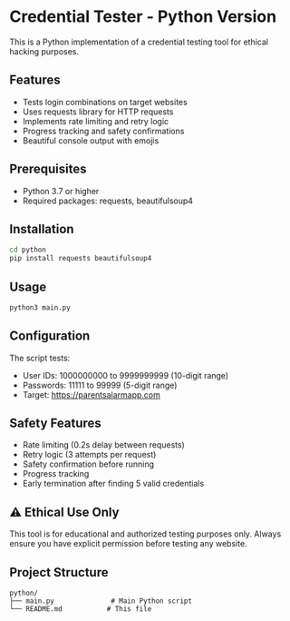 # Credential Tester - Python Version

This is a Python implementation of a credential testing tool for ethical hacking purposes.

## Features

- Tests login combinations on target websites
- Uses requests library for HTTP requests
- Implements rate limiting and retry logic
- Progress tracking and safety confirmations
- Beautiful console output with emojis

## Prerequisites

- Python 3.7 or higher
- Required packages: requests, beautifulsoup4

## Installation

```bash
cd python
pip install requests beautifulsoup4
```

## Usage

```bash
python3 main.py
```

## Configuration

The script tests:
- User IDs: 1000000000 to 9999999999 (10-digit range)
- Passwords: 11111 to 99999 (5-digit range)
- Target: https://parentsalarmapp.com

## Safety Features

- Rate limiting (0.2s delay between requests)
- Retry logic (3 attempts per request)
- Safety confirmation before running
- Progress tracking
- Early termination after finding 5 valid credentials

## ⚠️ Ethical Use Only

This tool is for educational and authorized testing purposes only. Always ensure you have explicit permission before testing any website.

## Project Structure

```
python/
├── main.py              # Main Python script
└── README.md           # This file
```

